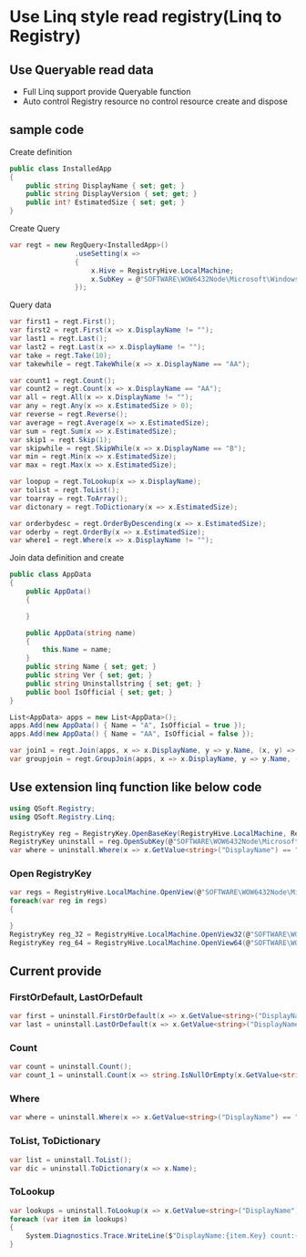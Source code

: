

# Use Linq style read registry(Linq to Registry)
## Use Queryable read data
* Full Linq support
   provide Queryable function
* Auto control Registry resource
   no control resource create and dispose
## sample code
Create definition
```csharp
public class InstalledApp
{
	public string DisplayName { set; get; }
    public string DisplayVersion { set; get; }
    public int? EstimatedSize { set; get; }
}
```
Create Query
```csharp
var regt = new RegQuery<InstalledApp>()
                .useSetting(x =>
                {
                    x.Hive = RegistryHive.LocalMachine;
                    x.SubKey = @"SOFTWARE\WOW6432Node\Microsoft\Windows\CurrentVersion\Uninstall";
                });
```
Query data
```csharp
var first1 = regt.First();
var first2 = regt.First(x => x.DisplayName != "");
var last1 = regt.Last();
var last2 = regt.Last(x => x.DisplayName != "");
var take = regt.Take(10);
var takewhile = regt.TakeWhile(x => x.DisplayName == "AA");

var count1 = regt.Count();
var count2 = regt.Count(x => x.DisplayName == "AA");
var all = regt.All(x => x.DisplayName != "");
var any = regt.Any(x => x.EstimatedSize > 0);
var reverse = regt.Reverse();
var average = regt.Average(x => x.EstimatedSize);
var sum = regt.Sum(x => x.EstimatedSize);
var skip1 = regt.Skip(1);
var skipwhile = regt.SkipWhile(x => x.DisplayName == "B");
var min = regt.Min(x => x.EstimatedSize);
var max = regt.Max(x => x.EstimatedSize);

var loopup = regt.ToLookup(x => x.DisplayName);
var tolist = regt.ToList();
var toarray = regt.ToArray();
var dictonary = regt.ToDictionary(x => x.EstimatedSize);
```
```csharp
var orderbydesc = regt.OrderByDescending(x => x.EstimatedSize);
var oderby = regt.OrderBy(x => x.EstimatedSize);
var where1 = regt.Where(x => x.DisplayName != "");
```
Join data definition and create
```csharp
public class AppData
{
    public AppData()
    {

    }

    public AppData(string name)
    {
        this.Name = name;
    }
    public string Name { set; get; }
    public string Ver { set; get; }
    public string Uninstallstring { set; get; }
    public bool IsOfficial { set; get; }
}
```
```csharp
List<AppData> apps = new List<AppData>();
apps.Add(new AppData() { Name = "A", IsOfficial = true });
apps.Add(new AppData() { Name = "AA", IsOfficial = false });
```
```csharp
var join1 = regt.Join(apps, x => x.DisplayName, y => y.Name, (x, y) => new { x.DisplayName, x.EstimatedSize, y.IsOfficial });
var groupjoin = regt.GroupJoin(apps, x => x.DisplayName, y => y.Name, (x, y) => x);
```



## Use extension linq function like below code
```csharp
using QSoft.Registry;
using QSoft.Registry.Linq;

RegistryKey reg = RegistryKey.OpenBaseKey(RegistryHive.LocalMachine, RegistryView.Registry64);
RegistryKey uninstall = reg.OpenSubKey(@"SOFTWARE\WOW6432Node\Microsoft\Windows\CurrentVersion\Uninstall");
var where = uninstall.Where(x => x.GetValue<string>("DisplayName") == "Intel(R) Processor Graphics");
```
### Open RegistryKey
```csharp
var regs = RegistryHive.LocalMachine.OpenView(@"SOFTWARE\WOW6432Node\Microsoft\Windows\CurrentVersion\Uninstall");
foreach(var reg in regs)
{

}
RegistryKey reg_32 = RegistryHive.LocalMachine.OpenView32(@"SOFTWARE\WOW6432Node\Microsoft\Windows\CurrentVersion\Uninstall");
RegistryKey reg_64 = RegistryHive.LocalMachine.OpenView64(@"SOFTWARE\WOW6432Node\Microsoft\Windows\CurrentVersion\Uninstall");
```
## Current provide
### FirstOrDefault, LastOrDefault
```csharp
var first = uninstall.FirstOrDefault(x => x.GetValue<string>("DisplayName") == "Intel(R) Processor Graphics");
var last = uninstall.LastOrDefault(x => x.GetValue<string>("DisplayName") == "Intel(R) Processor Graphics");
```
### Count
```csharp
var count = uninstall.Count();
var count_1 = uninstall.Count(x => string.IsNullOrEmpty(x.GetValue<string>("DisplayName")) == false);
```
### Where
```csharp
var where = uninstall.Where(x => x.GetValue<string>("DisplayName") == "Intel(R) Processor Graphics");
```
### ToList, ToDictionary
```csharp
var list = uninstall.ToList();
var dic = uninstall.ToDictionary(x => x.Name);
```
### ToLookup
```csharp
var lookups = uninstall.ToLookup(x => x.GetValue<string>("DisplayName"));
foreach (var item in lookups)
{
    System.Diagnostics.Trace.WriteLine($"DisplayName:{item.Key} count:{item.Count()}");
}
```
